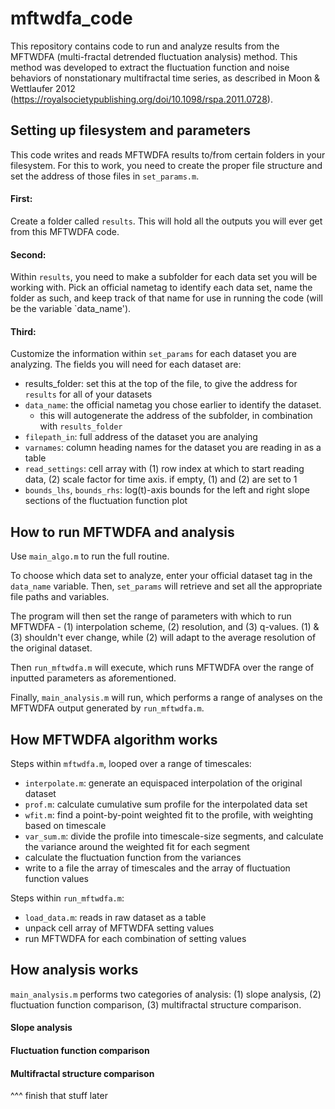 # mftwdfa_code

This repository contains code to run and analyze results from the MFTWDFA (multi-fractal detrended fluctuation analysis) method. This method was developed to extract the fluctuation function and noise behaviors of nonstationary multifractal time series, as described in Moon & Wettlaufer 2012 (https://royalsocietypublishing.org/doi/10.1098/rspa.2011.0728).

## Setting up filesystem and parameters
This code writes and reads MFTWDFA results to/from certain folders in your filesystem. For this to work, you need to create the proper file structure and set the address of those files in `set_params.m`.

#### First: 
Create a folder called `results`. This will hold all the outputs you will ever get from this MFTWDFA code.

#### Second: 
Within `results`, you need to make a subfolder for each data set you will be working with. Pick an official nametag to identify each data set, name the folder as such, and keep track of that name for use in running the code (will be the variable `data_name').

#### Third: 
Customize the information within `set_params` for each dataset you are analyzing. The fields you will need for each dataset are:
* results_folder: set this at the top of the file, to give the address for `results` for all of your datasets
* `data_name`: the official nametag you chose earlier to identify the dataset.
  * this will autogenerate the address of the subfolder, in combination with `results_folder`
* `filepath_in`: full address of the dataset you are analying
* `varnames`: column heading names for the dataset you are reading in as a table
* `read_settings`: cell array with (1) row index at which to start reading data, (2) scale factor for time axis. if empty, (1) and (2) are set to 1
* `bounds_lhs`, `bounds_rhs`: log(t)-axis bounds for the left and right slope sections of the fluctuation function plot



## How to run MFTWDFA and analysis
Use `main_algo.m` to run the full routine. 

To choose which data set to analyze, enter your official dataset tag in the `data_name` variable. Then, `set_params` will retrieve and set all the appropriate file paths and variables.

The program will then set the range of parameters with which to run MFTWDFA - (1) interpolation scheme, (2) resolution, and (3) q-values. (1) & (3) shouldn't ever change, while (2) will adapt to the average resolution of the original dataset.

Then `run_mftwdfa.m` will execute, which runs MFTWDFA over the range of inputted parameters as aforementioned.

Finally, `main_analysis.m` will run, which performs a range of analyses on the MFTWDFA output generated by `run_mftwdfa.m`.


## How MFTWDFA algorithm works
Steps within `mftwdfa.m`, looped over a range of timescales:
* `interpolate.m`: generate an equispaced interpolation of the original dataset
* `prof.m`: calculate cumulative sum profile for the interpolated data set
* `wfit.m`: find a point-by-point weighted fit to the profile, with weighting based on timescale
* `var_sum.m`: divide the profile into timescale-size segments, and calculate the variance around the weighted fit for each segment
* calculate the fluctuation function from the variances
* write to a file the array of timescales and the array of fluctuation function values

Steps within `run_mftwdfa.m`:
* `load_data.m`: reads in raw dataset as a table
* unpack cell array of MFTWDFA setting values
* run MFTWDFA for each combination of setting values


## How analysis works
`main_analysis.m` performs two categories of analysis: (1) slope analysis, (2) fluctuation function comparison, (3) multifractal structure comparison.

#### Slope analysis

#### Fluctuation function comparison

#### Multifractal structure comparison



^^^ finish that stuff later

